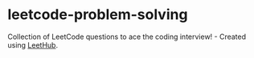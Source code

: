 # leetcode-problem-solving
Collection of LeetCode questions to ace the coding interview! - Created using [LeetHub](https://github.com/QasimWani/LeetHub).
